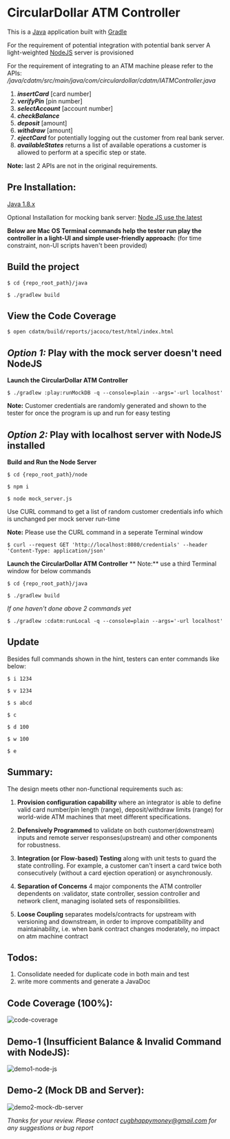 # CircularDollar ATM Controller

This is a [Java](https://www.java.com/) application built with [Gradle](https://gradle.org/)

For the requirement of potential integration with potential bank server
A light-weighted [NodeJS](https://nodejs.org/en/) server is provisioned

For the requirement of integrating to an ATM machine please refer to the APIs:
_/java/cdatm/src/main/java/com/circulardollar/cdatm/IATMController.java_

1. _**insertCard**_ [card number]
2. _**verifyPin**_ [pin number]
3. _**selectAccount**_ [account number]
4. _**checkBalance**_
5. _**deposit**_ [amount]
6. _**withdraw**_ [amount]
7. _**ejectCard**_
	for potentially logging out the customer from real bank server.
8. _**availableStates**_
	returns a list of available operations a customer is allowed to
	perform at a specific step or state.

**Note:** last 2 APIs are not in the original requirements.

Pre Installation:
-----
[Java 1.8.x](https://www.oracle.com/java/technologies/javase/javase8u211-later-archive-downloads.html#license-lightbox)

Optional Installation for mocking bank server:
[Node JS use the latest](https://nodejs.org/en/download/)

__Below are Mac OS Terminal commands help the tester
run play the controller in a light-UI and simple user-friendly approach:__
(for time constraint, non-UI scripts haven't been provided)

Build the project
-----

```$ cd {repo_root_path}/java```

```$ ./gradlew build```

View the Code Coverage
-----

```$ open cdatm/build/reports/jacoco/test/html/index.html```

_Option 1:_ Play with the mock server doesn't need NodeJS
-----
**Launch the CircularDollar ATM Controller**

```$ ./gradlew :play:runMockDB -q --console=plain --args='-url localhost'```

**Note:** Customer credentials are randomly generated and shown to the tester
for once the program is up and run for easy testing


_Option 2:_ Play with localhost server with NodeJS installed
-----
**Build and Run the Node Server**

```$ cd {repo_root_path}/node```

```$ npm i```

```$ node mock_server.js```

Use CURL command to get a list of random customer credentials info which is unchanged per mock server run-time

**Note:** Please use the CURL command in a seperate Terminal window

```$ curl --request GET 'http://localhost:8080/credentials' --header 'Content-Type: application/json'```

**Launch the CircularDollar ATM Controller**
** Note:** use a third Terminal window for below commands

```$ cd {repo_root_path}/java```

```$ ./gradlew build```

  _If one haven't done above 2 commands yet_

```$ ./gradlew :cdatm:runLocal -q --console=plain --args='-url localhost'```

Update
-----
Besides full commands shown in the hint, testers can enter commands like below:

```$ i 1234```

```$ v 1234```

```$ s abcd```

```$ c```

```$ d 100```

```$ w 100```

```$ e```

Summary:
-----
The design meets other non-functional requirements such as:
1. **Provision configuration capability** where an integrator is able to define valid card number/pin length (range), deposit/withdraw limits (range) for world-wide ATM machines that meet different specifications.

2. **Defensively Programmed** to validate on both customer(downstream) inputs and remote server responses(upstream) and other components for robustness.

3. **Integration (or Flow-based) Testing** along with unit tests to guard the state controlling. For example, a customer can't insert a card twice both consecutively (without a card ejection operation) or asynchronously.

4. **Separation of Concerns** 4 major components the ATM controller dependents on :validator, state controller, session controller and network client, managing isolated sets of responsibilities.

5. **Loose Coupling** separates models/contracts for upstream with versioning and downstream, in order to improve compatibility and maintainability, i.e. when bank contract changes moderately, no impact on atm machine contract

Todos:
-----
1. Consolidate needed for duplicate code in both main and test 
2. write more comments and generate a JavaDoc

Code Coverage (100%):
-----
![code-coverage](https://user-images.githubusercontent.com/54569131/121297188-c9298580-c8a6-11eb-816e-8a175fa8ffef.png)

Demo-1 (Insufficient Balance & Invalid Command with NodeJS):
-----
![demo1-node-js](https://user-images.githubusercontent.com/54569131/121300828-31c73100-c8ac-11eb-9ec8-28d642799a2a.gif)

Demo-2 (Mock DB and Server):
-----
![demo2-mock-db-server](https://user-images.githubusercontent.com/54569131/121300881-41467a00-c8ac-11eb-8110-e0e5117d4c76.gif)

_Thanks for your review. 
Please contact cugbhappymoney@gmail.com for any suggestions or bug report_